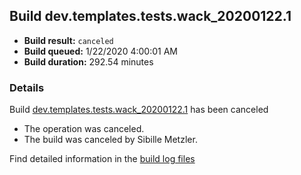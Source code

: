 ## Build dev.templates.tests.wack_20200122.1
- **Build result:** `canceled`
- **Build queued:** 1/22/2020 4:00:01 AM
- **Build duration:** 292.54 minutes
### Details
Build [dev.templates.tests.wack_20200122.1](https://winappstudio.visualstudio.com/web/build.aspx?pcguid=a4ef43be-68ce-4195-a619-079b4d9834c2&builduri=vstfs%3a%2f%2f%2fBuild%2fBuild%2f32628) has been canceled

+ The operation was canceled.
+ The build was canceled by Sibille Metzler.

Find detailed information in the [build log files]()
